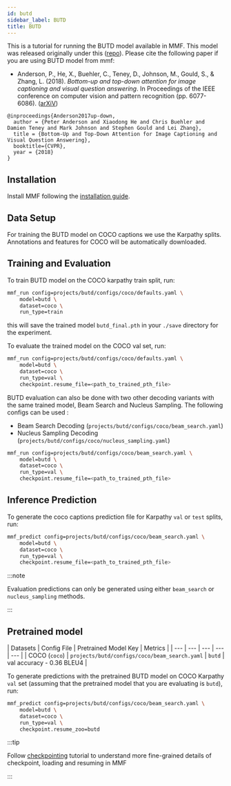 ```yaml
---
id: butd
sidebar_label: BUTD
title: BUTD
---
```


This is a tutorial for running the BUTD model available in MMF. This model was released originally under this ([repo](https://github.com/peteanderson80/bottom-up-attention)). Please cite the following paper if you are using BUTD model from mmf:

* Anderson, P., He, X., Buehler, C., Teney, D., Johnson, M., Gould, S., & Zhang, L. (2018). *Bottom-up and top-down attention for image captioning and visual question answering*. In Proceedings of the IEEE conference on computer vision and pattern recognition (pp. 6077-6086). ([arXiV](https://arxiv.org/abs/1707.07998))
```
@inproceedings{Anderson2017up-down,
  author = {Peter Anderson and Xiaodong He and Chris Buehler and Damien Teney and Mark Johnson and Stephen Gould and Lei Zhang},
  title = {Bottom-Up and Top-Down Attention for Image Captioning and Visual Question Answering},
  booktitle={CVPR},
  year = {2018}
}
```


## Installation

Install MMF following the [installation guide](https://mmf.sh/docs/getting_started/installation/).

## Data Setup

For training the BUTD model on COCO captions we use the Karpathy splits. Annotations and features for COCO will be automatically downloaded.

## Training and Evaluation

To train BUTD model on the COCO karpathy train split, run:

```bash
mmf_run config=projects/butd/configs/coco/defaults.yaml \
    model=butd \
    dataset=coco \
    run_type=train
```

this will save the trained model `butd_final.pth` in your `./save` directory for the experiment.

To evaluate the trained model on the COCO val set, run:

```bash
mmf_run config=projects/butd/configs/coco/defaults.yaml \
    model=butd \
    dataset=coco \
    run_type=val \
    checkpoint.resume_file=<path_to_trained_pth_file>
```

BUTD evaluation can also be done with two other decoding variants with the same trained model, Beam Search and Nucleus Sampling. The following configs can be used :

- Beam Search Decoding (`projects/butd/configs/coco/beam_search.yaml`)
- Nucleus Sampling Decoding (`projects/butd/configs/coco/nucleus_sampling.yaml`)

```bash
mmf_run config=projects/butd/configs/coco/beam_search.yaml \
    model=butd \
    dataset=coco \
    run_type=val \
    checkpoint.resume_file=<path_to_trained_pth_file>
```


## Inference Prediction

To generate the coco captions prediction file for Karpathy `val` or `test` splits, run:

```bash
mmf_predict config=projects/butd/configs/coco/beam_search.yaml \
    model=butd \
    dataset=coco \
    run_type=val \
    checkpoint.resume_file=<path_to_trained_pth_file>
```

:::note

Evaluation predictions can only be generated using either `beam_search` or `nucleus_sampling` methods.

:::


## Pretrained model

| Datasets | Config File | Pretrained Model Key | Metrics |
| --- | --- | --- | --- | --- |
| COCO (`coco`) | `projects/butd/configs/coco/beam_search.yaml` | `butd` | val accuracy - 0.36 BLEU4 |


To generate predictions with the pretrained BUTD model on COCO Karpathy `val` set (assuming that the pretrained model that you are evaluating is `butd`), run:

```bash
mmf_predict config=projects/butd/configs/coco/beam_search.yaml \
    model=butd \
    dataset=coco \
    run_type=val \
    checkpoint.resume_zoo=butd
```

:::tip

Follow [checkpointing](https://mmf.sh/docs/tutorials/checkpointing) tutorial to understand more fine-grained details of checkpoint, loading and resuming in MMF

:::
